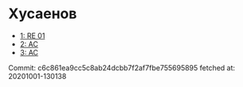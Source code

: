 # Хусаенов
- [1: RE 01](1.md)
- [2: AC](2.md)
- [3: AC](3.md)

Commit: c6c861ea9cc5c8ab24dcbb7f2af7fbe755695895
 fetched at: 20201001-130138
